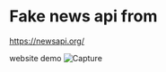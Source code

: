 # Fake news api from
https://newsapi.org/

website demo
![Capture](https://user-images.githubusercontent.com/127775138/232229794-e831e8a5-284e-4f86-87cc-0b214f7a4b7a.PNG)
